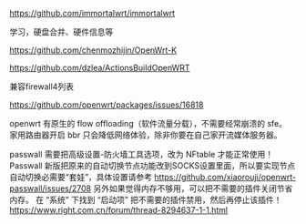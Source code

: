 https://github.com/immortalwrt/immortalwrt


学习，硬盘合并、硬件信息等

https://github.com/chenmozhijin/OpenWrt-K

https://github.com/dzlea/ActionsBuildOpenWRT

兼容firewall4列表

https://github.com/openwrt/packages/issues/16818


openwrt 有原生的 flow offloading（软件流量分载），不需要经常崩溃的 sfe。
家用路由器开启 bbr 只会降低网络体验，除非你要在自己家开流媒体服务器。

passwall 需要把高级设置-防火墙工具选项，改为 NFtable 才能正常使用！
Passwall 新版把原来的自动切换节点功能改到SOCKS设置里面，所以要实现节点自动切换必需要“套娃”，具体设置请参考 https://github.com/xiaorouji/openwrt-passwall/issues/2708
另外如果觉得内存不够用，可以把不需要的插件关闭节省内存。
在 “系统” 下找到 “启动项” 把不需要的插件禁用，然后再停止该插件！
https://www.right.com.cn/forum/thread-8294637-1-1.html
